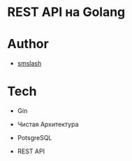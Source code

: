 # REST API на Golang 

# Author 

* [smslash](https://github.com/smslash)

# Tech

- Gin

- Чистая Архитектура

- PotsgreSQL

- REST API
